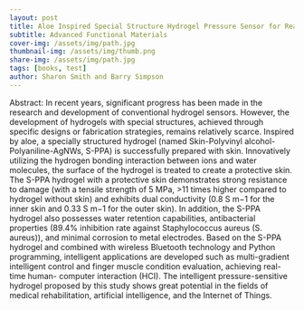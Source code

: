 ```yaml
---
layout: post
title: Aloe Inspired Special Structure Hydrogel Pressure Sensor for Real‐Time Human‐Computer Interaction and Muscle Rehabilitation System
subtitle: Advanced Functional Materials
cover-img: /assets/img/path.jpg
thumbnail-img: /assets/img/thumb.png
share-img: /assets/img/path.jpg
tags: [books, test]
author: Sharon Smith and Barry Simpson
---
```


Abstract: In recent years, significant progress has been made in the research and development of conventional hydrogel sensors. However, the development of hydrogels with special structures, achieved through specific designs or fabrication strategies, remains relatively scarce. Inspired by aloe, a specially structured hydrogel (named Skin-Polyvinyl alcohol-Polyaniline-AgNWs, S-PPA) is successfully prepared with skin. Innovatively utilizing the hydrogen bonding interaction between ions and water molecules, the surface of the hydrogel is treated to create a protective skin. The S-PPA hydrogel with a protective skin demonstrates strong resistance to damage (with a tensile strength of 5 MPa, >11 times higher compared to hydrogel without skin) and exhibits dual conductivity (0.8 S m−1 for the inner skin and 0.33 S m−1 for the outer skin). In addition, the S-PPA hydrogel also possesses water retention capabilities, antibacterial properties (89.4% inhibition rate against Staphylococcus aureus (S. aureus)), and minimal corrosion to metal electrodes. Based on the S-PPA hydrogel and combined with wireless Bluetooth technology and Python programming, intelligent applications are developed such as multi-gradient intelligent control and finger muscle condition evaluation, achieving real-time human- computer interaction (HCI). The intelligent pressure-sensitive hydrogel proposed by this study shows great potential in the fields of medical rehabilitation, artificial intelligence, and the Internet of Things.
